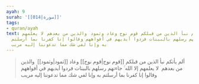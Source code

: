```yaml
---
ayah: 9
surah: '[[014|سورة]]'
tags:
- quran/ayah
text: ألم يأتكم نبأ الذين من قبلكم قوم نوح وعاد وثمود ۛ والذين من بعدهم ۛ لا يعلمهم
  إلا الله ۚ جاءتهم رسلهم بالبينات فردوا أيديهم في أفواههم وقالوا إنا كفرنا بما أرسلتم
  به وإنا لفي شك مما تدعوننا إليه مريب
---
```

> ألم يأتكم نبأ الذين من قبلكم [[قوم نوح|قوم نوح]] وعاد [[ثمود|وثمود]] ۛ والذين من بعدهم ۛ لا يعلمهم إلا الله ۚ جاءتهم رسلهم بالبينات فردوا أيديهم في أفواههم وقالوا إنا كفرنا بما أرسلتم به وإنا لفي شك مما تدعوننا إليه مريب
